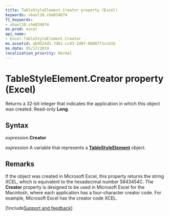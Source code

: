 ```yaml
---
title: TableStyleElement.Creator property (Excel)
keywords: vbaxl10.chm834074
f1_keywords:
- vbaxl10.chm834074
ms.prod: excel
api_name:
- Excel.TableStyleElement.Creator
ms.assetid: ab9524d1-7d61-cc43-2d8f-0b087f1ccb1b
ms.date: 05/17/2019
localization_priority: Normal
---
```



# TableStyleElement.Creator property (Excel)

Returns a 32-bit integer that indicates the application in which this object was created. Read-only **Long**.


## Syntax

_expression_.**Creator**

_expression_ A variable that represents a **[TableStyleElement](Excel.TableStyleElement.md)** object.


## Remarks

If the object was created in Microsoft Excel, this property returns the string XCEL, which is equivalent to the hexadecimal number 5843454C. The **Creator** property is designed to be used in Microsoft Excel for the Macintosh, where each application has a four-character creator code. For example, Microsoft Excel has the creator code XCEL.




[!include[Support and feedback](~/includes/feedback-boilerplate.md)]